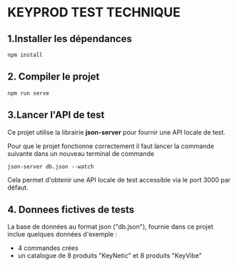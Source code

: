 # KEYPROD TEST TECHNIQUE

## 1.Installer les dépendances
```
npm install
```

## 2. Compiler le projet
```
npm run serve
```

## 3.Lancer l'API de test

Ce projet utilise la librairie **json-server** pour fournir une API locale de test.

Pour que le projet fonctionne correctement il faut lancer la commande suivante dans un nouveau terminal de commande
```
json-server db.json --watch
```

Cela permet d'obtenir une API locale de test accessible via le port 3000 par défaut.

## 4. Donnees fictives de tests
La base de données au format json ("db.json"), fournie dans ce projet inclue quelques données d'exemple : 

* 4 commandes crées
* un catalogue de 8 produits "KeyNetic" et 8 produits "KeyVibe"